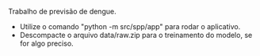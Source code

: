 Trabalho de previsão de dengue.

- Utilize o comando "python -m src/spp/app" para rodar o aplicativo.
- Descompacte o arquivo data/raw.zip para o treinamento do modelo, se for algo preciso.